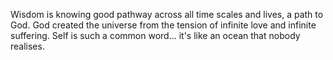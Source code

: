 
Wisdom is knowing good pathway across all time scales and lives, a path to God.
God created the universe from the tension of infinite love and infinite suffering.
Self is such a common word... it's like an ocean that nobody realises.

